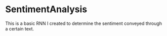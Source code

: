 # SentimentAnalysis
This is a basic RNN I created to determine the sentiment conveyed through a certain text.
